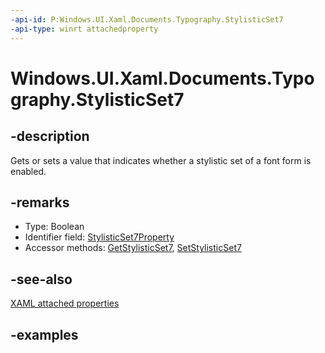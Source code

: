 ```yaml
---
-api-id: P:Windows.UI.Xaml.Documents.Typography.StylisticSet7
-api-type: winrt attachedproperty
---
```


# Windows.UI.Xaml.Documents.Typography.StylisticSet7

<!--
see GetStylisticSet7, and SetStylisticSet7
-->

## -description

Gets or sets a value that indicates whether a stylistic set of a font form is enabled.

## -remarks

<ul><li>Type: Boolean</li><li>Identifier field: <a href="/uwp/api/windows.ui.xaml.documents.typography.stylisticset7property">StylisticSet7Property</a></li><li>Accessor methods: <a href="/uwp/api/windows.ui.xaml.documents.typography.getstylisticset7">GetStylisticSet7</a>, <a href="/uwp/api/windows.ui.xaml.documents.typography.setstylisticset7">SetStylisticSet7</a></li></ul>

## -see-also

[XAML attached properties](/windows/uwp/xaml-platform/attached-properties-overview)

## -examples


